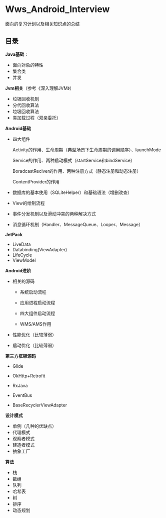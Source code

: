 # Wws_Android_Interview

面向的复习计划以及相关知识点的总结

## 目录

**Java基础**：

- 面向对象的特性
- 集合类
- 并发

**Jvm相关**（参考《深入理解JVM》）

- 垃圾回收机制
- 分代回收算法
- 垃圾回收算法
- 类加载过程（双亲委托）

**Android基础**

- 四大组件

  Activity的作用、生命周期（典型场景下生命周期的调用顺序）、launchMode

  Service的作用、两种启动模式（startService和bindService）

  BoradcastReciver的作用、两种注册方式（静态注册和动态注册）

  ContentProvider的作用

- 数据库的基本使用（SQLiteHelper）和基础语法（增删改查）

- View的绘制流程

- 事件分发机制以及滑动冲突的两种解决方式

- 消息循环机制（Handler、MessageQueue、Looper、Message）

**JetPack**

- LiveData
- Databinding(ViewAdapter)
- LifeCycle
- ViewModel

**Android进阶**

- 相关的源码

  - 系统启动流程

  - 应用进程启动流程

  - 四大组件启动流程

  - WMS/AMS作用
-  性能优化（比较薄弱）
-  启动优化（比较薄弱）

**第三方框架源码**

- Glide

- OkHttp+Retrofit

- RxJava

- EventBus

- BaseRecyclerViewAdapter

**设计模式**

- 单例（几种的优缺点）
- 代理模式
- 观察者模式
- 建造者模式
- 抽象工厂

**算法**

- 栈
- 数组
- 队列
- 哈希表
- 树
- 排序
- 动态规划